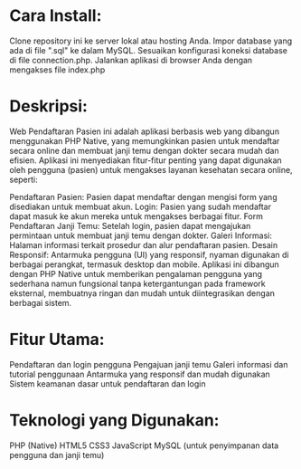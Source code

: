 # Cara Install:

Clone repository ini ke server lokal atau hosting Anda.
Impor database yang ada di file ".sql" ke dalam MySQL.
Sesuaikan konfigurasi koneksi database di file connection.php.
Jalankan aplikasi di browser Anda dengan mengakses file index.php

# Deskripsi:

Web Pendaftaran Pasien ini adalah aplikasi berbasis web yang dibangun menggunakan PHP Native, yang memungkinkan pasien untuk mendaftar secara online dan membuat janji temu dengan dokter secara mudah dan efisien. Aplikasi ini menyediakan fitur-fitur penting yang dapat digunakan oleh pengguna (pasien) untuk mengakses layanan kesehatan secara online, seperti:

Pendaftaran Pasien: Pasien dapat mendaftar dengan mengisi form yang disediakan untuk membuat akun.
Login: Pasien yang sudah mendaftar dapat masuk ke akun mereka untuk mengakses berbagai fitur.
Form Pendaftaran Janji Temu: Setelah login, pasien dapat mengajukan permintaan untuk membuat janji temu dengan dokter.
Galeri Informasi: Halaman informasi terkait prosedur dan alur pendaftaran pasien.
Desain Responsif: Antarmuka pengguna (UI) yang responsif, nyaman digunakan di berbagai perangkat, termasuk desktop dan mobile.
Aplikasi ini dibangun dengan PHP Native untuk memberikan pengalaman pengguna yang sederhana namun fungsional tanpa ketergantungan pada framework eksternal, membuatnya ringan dan mudah untuk diintegrasikan dengan berbagai sistem.

# Fitur Utama:

Pendaftaran dan login pengguna
Pengajuan janji temu
Galeri informasi dan tutorial penggunaan
Antarmuka yang responsif dan mudah digunakan
Sistem keamanan dasar untuk pendaftaran dan login

# Teknologi yang Digunakan:

PHP (Native)
HTML5
CSS3
JavaScript
MySQL (untuk penyimpanan data pengguna dan janji temu)
